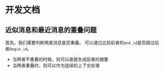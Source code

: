 # 开发文档

## 近似消息和最近消息的重叠问题

首先，我们需要判断两类消息是否重叠。
可以通过比较前者的`end_id`是否超过后者`begin_id`。

-   当两者不重叠的时候，则可以直接生成前者的摘要
-   当两者重叠时，则可以作为连续的上下文处理

